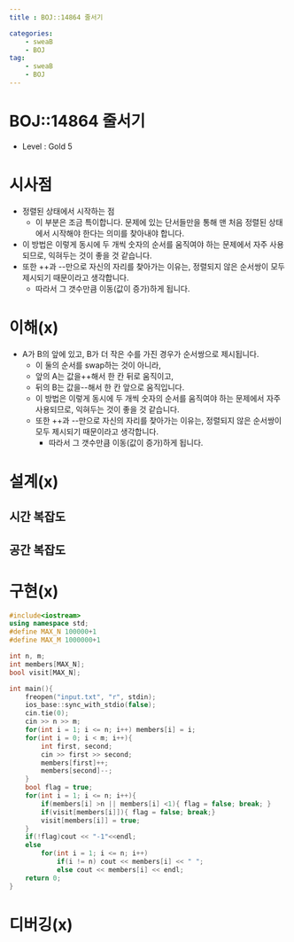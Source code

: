 ```yaml
---
title : BOJ::14864 줄서기

categories:
    - sweaB
    - BOJ
tag:
    - sweaB
    - BOJ
---
```

# BOJ::14864 줄서기
[BOJ]:<https://www.acmicpc.net/problem/14864>
- Level : Gold 5

# 시사점

- 정렬된 상태에서 시작하는 점
  - 이 부분은 조금 특이합니다. 문제에 있는 단서들만을 통해 맨 처음 정렬된 상태에서 시작해야 한다는
    의미를 찾아내야 합니다.
- 이 방법은 이렇게 동시에 두 개씩 숫자의 순서를 움직여야 하는 문제에서 자주 사용되므로, 익혀두는
  것이 좋을 것 같습니다.
- 또한 ++과 --만으로 자신의 자리를 찾아가는 이유는, 정렬되지 않은 순서쌍이 모두 제시되기 때문이라고
  생각합니다.
  - 따라서 그 갯수만큼 이동(값이 증가)하게 됩니다.

# 이해(x)


- A가 B의 앞에 있고, B가 더 작은 수를 가진 경우가 순서쌍으로 제시됩니다.
  - 이 둘의 순서를 swap하는 것이 아니라,
  - 앞의 A는 값을++해서 한 칸 뒤로 움직이고,
  - 뒤의 B는 값을--해서 한 칸 앞으로 움직입니다.
  - 이 방법은 이렇게 동시에 두 개씩 숫자의 순서를 움직여야 하는 문제에서 자주 사용되므로, 익혀두는
    것이 좋을 것 같습니다.
  - 또한 ++과 --만으로 자신의 자리를 찾아가는 이유는, 정렬되지 않은 순서쌍이 모두 제시되기 때문이라고
    생각합니다.
    - 따라서 그 갯수만큼 이동(값이 증가)하게 됩니다.
# 설계(x)

## 시간 복잡도

## 공간 복잡도

# 구현(x)

```cpp
#include<iostream>
using namespace std;
#define MAX_N 100000+1
#define MAX_M 1000000+1

int n, m;
int members[MAX_N];
bool visit[MAX_N];

int main(){
    freopen("input.txt", "r", stdin);
    ios_base::sync_with_stdio(false);
    cin.tie(0);
    cin >> n >> m;
    for(int i = 1; i <= n; i++) members[i] = i;
    for(int i = 0; i < m; i++){
        int first, second;
        cin >> first >> second;
        members[first]++;
        members[second]--;
    }
    bool flag = true;
    for(int i = 1; i <= n; i++){
        if(members[i] >n || members[i] <1){ flag = false; break; }
        if(visit[members[i]]){ flag = false; break;}
        visit[members[i]] = true;
    }
    if(!flag)cout << "-1"<<endl;
    else
        for(int i = 1; i <= n; i++)
            if(i != n) cout << members[i] << " ";
            else cout << members[i] << endl;
    return 0;
}

```

# 디버깅(x)

